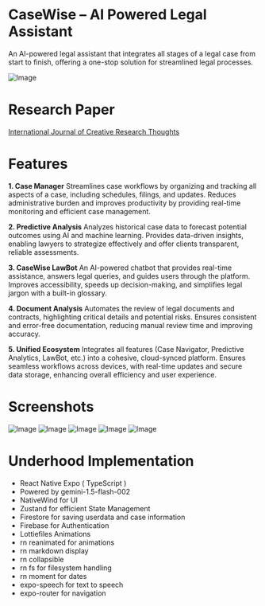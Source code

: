 
# CaseWise – AI Powered Legal Assistant

An AI-powered legal assistant that integrates all stages of a legal case from start to finish, offering a one-stop solution for streamlined legal processes.

![Image](https://github.com/user-attachments/assets/6be554a4-a9c5-49c9-adff-201a4cd98a1b)

# Research Paper 
[International Journal of Creative Research Thoughts](https://ijcrt.org/papers/IJCRT2412759.pdf)

# Features
**1. Case Manager**
Streamlines case workflows by organizing and tracking all aspects of a case, including schedules, filings, and updates.
Reduces administrative burden and improves productivity by providing real-time monitoring and efficient case management.

**2. Predictive Analysis**
Analyzes historical case data to forecast potential outcomes using AI and machine learning.
Provides data-driven insights, enabling lawyers to strategize effectively and offer clients transparent, reliable assessments.

**3. CaseWise LawBot**
An AI-powered chatbot that provides real-time assistance, answers legal queries, and guides users through the platform.
Improves accessibility, speeds up decision-making, and simplifies legal jargon with a built-in glossary.

**4. Document Analysis**
Automates the review of legal documents and contracts, highlighting critical details and potential risks.
Ensures consistent and error-free documentation, reducing manual review time and improving accuracy.

**5. Unified Ecosystem**
Integrates all features (Case Navigator, Predictive Analytics, LawBot, etc.) into a cohesive, cloud-synced platform.
Ensures seamless workflows across devices, with real-time updates and secure data storage, enhancing overall efficiency and user experience.

# Screenshots

![Image](https://github.com/user-attachments/assets/a9656b57-a9c8-494c-98a6-3c48a2158e0c)
![Image](https://github.com/user-attachments/assets/f685e582-5c7e-4ff0-8b24-b89c1e156c14)
![Image](https://github.com/user-attachments/assets/0bdaa300-7673-4e26-94f2-d1bf3dc07b56)
![Image](https://github.com/user-attachments/assets/d0f94cf6-ea1d-4dfe-b1e5-e3c3e8a0d477)
![Image](https://github.com/user-attachments/assets/a5b60f85-ec23-4d66-9d3d-b7f16f32e48e)

# Underhood Implementation

- React Native Expo ( TypeScript )
- Powered by gemini-1.5-flash-002
- NativeWind for UI
- Zustand for efficient State Management
- Firestore for saving userdata and case information
- Firebase for Authentication
- Lottiefiles Animations
- rn reanimated for animations
- rn markdown display
- rn collapsible
- rn fs for filesystem handling
- rn moment for dates
- expo-speech for text to speech
- expo-router for navigation
